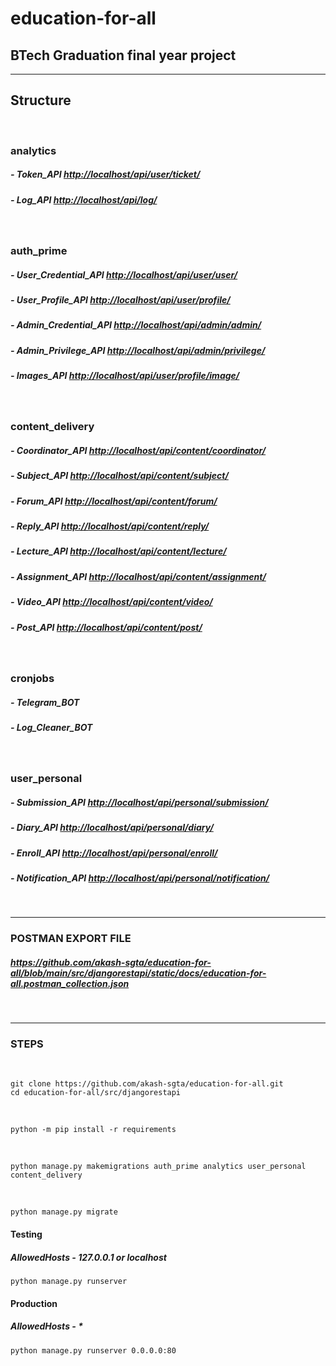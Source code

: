 # education-for-all

## BTech Graduation final year project

***

## Structure

 

### analytics
##### - Token_API <http://localhost/api/user/ticket/>
##### - Log_API <http://localhost/api/log/>

 

### auth_prime
##### - User_Credential_API <http://localhost/api/user/user/>
##### - User_Profile_API <http://localhost/api/user/profile/>
##### - Admin_Credential_API <http://localhost/api/admin/admin/>
##### - Admin_Privilege_API <http://localhost/api/admin/privilege/>
##### - Images_API <http://localhost/api/user/profile/image/>

 

### content_delivery
##### - Coordinator_API <http://localhost/api/content/coordinator/>
##### - Subject_API <http://localhost/api/content/subject/>
##### - Forum_API <http://localhost/api/content/forum/>
##### - Reply_API <http://localhost/api/content/reply/>
##### - Lecture_API <http://localhost/api/content/lecture/>
##### - Assignment_API <http://localhost/api/content/assignment/>
##### - Video_API <http://localhost/api/content/video/>
##### - Post_API <http://localhost/api/content/post/>

 

### cronjobs
##### - Telegram_BOT
##### - Log_Cleaner_BOT

 

### user_personal
##### - Submission_API <http://localhost/api/personal/submission/>
##### - Diary_API <http://localhost/api/personal/diary/>
##### - Enroll_API <http://localhost/api/personal/enroll/>
##### - Notification_API <http://localhost/api/personal/notification/>

 

***

### POSTMAN EXPORT FILE
##### <https://github.com/akash-sgta/education-for-all/blob/main/src/djangorestapi/static/docs/education-for-all.postman_collection.json>

 


***
### STEPS

 

    git clone https://github.com/akash-sgta/education-for-all.git
    cd education-for-all/src/djangorestapi
 

    python -m pip install -r requirements

 

    python manage.py makemigrations auth_prime analytics user_personal content_delivery
 

    python manage.py migrate

#### Testing 
##### AllowedHosts - 127.0.0.1 or localhost

    python manage.py runserver

#### Production 
##### AllowedHosts - *

    python manage.py runserver 0.0.0.0:80